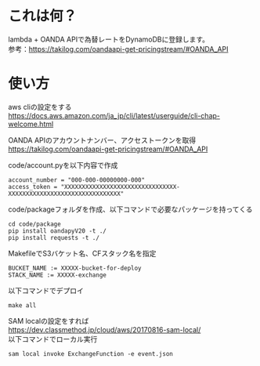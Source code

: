 # これは何？

lambda + OANDA APIで為替レートをDynamoDBに登録します。  
参考：https://takilog.com/oandaapi-get-pricingstream/#OANDA_API

# 使い方

aws cliの設定をする  
https://docs.aws.amazon.com/ja_jp/cli/latest/userguide/cli-chap-welcome.html


OANDA APIのアカウントナンバー、アクセストークンを取得  
https://takilog.com/oandaapi-get-pricingstream/#OANDA_API

code/account.pyを以下内容で作成

```
account_number = "000-000-00000000-000"
access_token = "XXXXXXXXXXXXXXXXXXXXXXXXXXXXXXXX-XXXXXXXXXXXXXXXXXXXXXXXXXXXXXXXX"
```

code/packageフォルダを作成、以下コマンドで必要なパッケージを持ってくる

```
cd code/package
pip install oandapyV20 -t ./
pip install requests -t ./
```

MakefileでS3バケット名、CFスタック名を指定

```
BUCKET_NAME := XXXXX-bucket-for-deploy
STACK_NAME := XXXXX-exchange
```

以下コマンドでデプロイ
```
make all
```

SAM localの設定をすれば  
https://dev.classmethod.jp/cloud/aws/20170816-sam-local/  
以下コマンドでローカル実行
```
sam local invoke ExchangeFunction -e event.json
```
